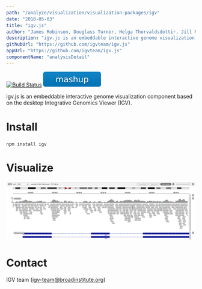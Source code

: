 ```yaml
---
path: "/analyze/visualization/visualization-packages/igv"
date: "2018-05-03"
title: "igv.js"
author: "James Robinson, Douglass Turner, Helga Thorvaldsdottir, Jill Mesirov"
description: "igv.js is an embeddable interactive genome visualization component based on the desktop Integrative Genomics Viewer (IGV)."
githubUrl: "https://github.com/igvteam/igv.js"
appUrl: "https://github.com/igvteam/igv.js"
componentName: "analysisDetail"
---
```


[![Build Status](https://travis-ci.org/igvteam/igv.js.svg?branch=master)](https://travis-ci.org/igvteam/igv.js)
[![Mashup](../_images/mashup.svg)](https://github.com/eweitz/igv.js-react/blob/master/README.md#igvjs-in-react)

igv.js is an embeddable interactive genome visualization component based on the desktop Integrative Genomics Viewer (IGV).

# Install
`npm install igv`

# Visualize
<a href="http://igv.org/web/release/2.2.0/examples/bam.html" target="_blank">
  <img src="../_images/visualization/igv.png" width=800/>
</a>

# Contact
IGV team (<a href="mailto://igv-team@broadinstitute.org">igv-team@broadinstitute.org</a>)
